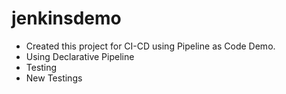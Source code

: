 # jenkinsdemo
- Created this project for CI-CD using Pipeline as Code Demo.
- Using Declarative Pipeline
- Testing
- New Testings
